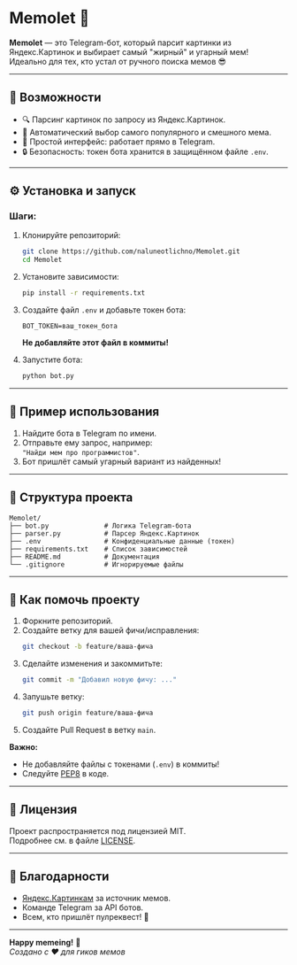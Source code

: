 # Memolet 🤖

**Memolet** — это Telegram-бот, который парсит картинки из Яндекс.Картинок и выбирает самый "жирный" и угарный мем! Идеально для тех, кто устал от ручного поиска мемов 😎

---

## 🚀 Возможности

- 🔍 Парсинг картинок по запросу из Яндекс.Картинок.
- 🎯 Автоматический выбор самого популярного и смешного мема.
- 🤖 Простой интерфейс: работает прямо в Telegram.
- 🔒 Безопасность: токен бота хранится в защищённом файле `.env`.

---

## ⚙️ Установка и запуск

### Шаги:
1. Клонируйте репозиторий:
   ```bash
   git clone https://github.com/naluneotlichno/Memolet.git
   cd Memolet
   ```

2. Установите зависимости:
   ```bash
   pip install -r requirements.txt
   ```

3. Создайте файл `.env` и добавьте токен бота:
   ```env
   BOT_TOKEN=ваш_токен_бота
   ```
   **Не добавляйте этот файл в коммиты!**

4. Запустите бота:
   ```bash
   python bot.py
   ```

---

## 📝 Пример использования

1. Найдите бота в Telegram по имени.
2. Отправьте ему запрос, например:  
   `"Найди мем про программистов"`.
3. Бот пришлёт самый угарный вариант из найденных!

---

## 📂 Структура проекта

```
Memolet/
├── bot.py              # Логика Telegram-бота
├── parser.py           # Парсер Яндекс.Картинок
├── .env                # Конфиденциальные данные (токен)
├── requirements.txt    # Список зависимостей
├── README.md           # Документация
└── .gitignore          # Игнорируемые файлы
```

---

## 🤝 Как помочь проекту

1. Форкните репозиторий.
2. Создайте ветку для вашей фичи/исправления:
   ```bash
   git checkout -b feature/ваша-фича
   ```
3. Сделайте изменения и закоммитьте:
   ```bash
   git commit -m "Добавил новую фичу: ..."
   ```
4. Запушьте ветку:
   ```bash
   git push origin feature/ваша-фича
   ```
5. Создайте Pull Request в ветку `main`.

**Важно:**  
- Не добавляйте файлы с токенами (`.env`) в коммиты!
- Следуйте [PEP8](https://peps.python.org/pep-0008/) в коде.

---

## 📜 Лицензия

Проект распространяется под лицензией MIT.  
Подробнее см. в файле [LICENSE](LICENSE).

---

## 🙏 Благодарности

- [Яндекс.Картинкам](https://yandex.ru/images/) за источник мемов.
- Команде Telegram за API ботов.
- Всем, кто пришлёт пулреквест! 💪

---

**Happy memeing!** 🚀  
*Создано с ❤️ для гиков мемов*
```
